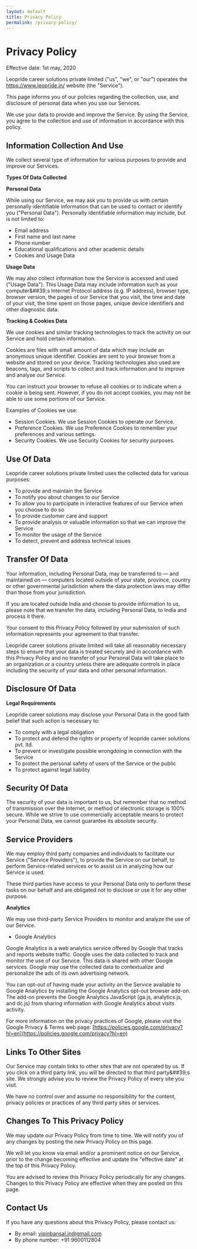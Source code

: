 ```yaml
---
layout: default
title: Privacy Policy
permalink: /privacy-policy/
---
```


# Privacy Policy

Effective date: 1st may, 2020

Leopride career solutions private limited (&quot;us&quot;, &quot;we&quot;, or &quot;our&quot;) operates the https://www.leopride.in/ website (the &quot;Service&quot;).

This page informs you of our policies regarding the collection, use, and disclosure of personal data when you use our Services.

We use your data to provide and improve the Service. By using the Service, you agree to the collection and use of information in accordance with this policy.

## **Information Collection And Use**

We collect several type of information for various purposes to provide and improve our Services.

**Types Of Data Collected**

**Personal Data**

While using our Service, we may ask you to provide us with certain personally identifiable information that can be used to contact or identify you (&quot;Personal Data&quot;). Personally identifiable information may include, but is not limited to:

- Email address
- First name and last name
- Phone number
- Educational qualifications and other academic details
- Cookies and Usage Data

**Usage Data**

We may also collect information how the Service is accessed and used (&quot;Usage Data&quot;). This Usage Data may include information such as your computer&##39;s Internet Protocol address (e.g. IP address), browser type, browser version, the pages of our Service that you visit, the time and date of your visit, the time spent on those pages, unique device identifiers and other diagnostic data.

**Tracking &amp; Cookies Data**

We use cookies and similar tracking technologies to track the activity on our Service and hold certain information.

Cookies are files with small amount of data which may include an anonymous unique identifier. Cookies are sent to your browser from a website and stored on your device. Tracking technologies also used are beacons, tags, and scripts to collect and track information and to improve and analyse our Service.

You can instruct your browser to refuse all cookies or to indicate when a cookie is being sent. However, if you do not accept cookies, you may not be able to use some portions of our Service.

Examples of Cookies we use:

- Session Cookies. We use Session Cookies to operate our Service.
- Preference Cookies. We use Preference Cookies to remember your preferences and various settings.
- Security Cookies. We use Security Cookies for security purposes.

## **Use Of Data**

Leopride career solutions private limited uses the collected data for various purposes:

- To provide and maintain the Service
- To notify you about changes to our Service
- To allow you to participate in interactive features of our Service when you choose to do so
- To provide customer care and support
- To provide analysis or valuable information so that we can improve the Service
- To monitor the usage of the Service
- To detect, prevent and address technical issues

## **Transfer Of Data**

Your information, including Personal Data, may be transferred to — and maintained on — computers located outside of your state, province, country or other governmental jurisdiction where the data protection laws may differ than those from your jurisdiction.

If you are located outside India and choose to provide information to us, please note that we transfer the data, including Personal Data, to India and process it there.

Your consent to this Privacy Policy followed by your submission of such information represents your agreement to that transfer.

Leopride career solutions private limited will take all reasonably necessary steps to ensure that your data is treated securely and in accordance with this Privacy Policy and no transfer of your Personal Data will take place to an organization or a country unless there are adequate controls in place including the security of your data and other personal information.

## **Disclosure Of Data**

**Legal Requirements**

Leopride career solutions may disclose your Personal Data in the good faith belief that such action is necessary to:

- To comply with a legal obligation
- To protect and defend the rights or property of leopride career solutions pvt. ltd.
- To prevent or investigate possible wrongdoing in connection with the Service
- To protect the personal safety of users of the Service or the public
- To protect against legal liability

## **Security Of Data**

The security of your data is important to us, but remember that no method of transmission over the Internet, or method of electronic storage is 100% secure. While we strive to use commercially acceptable means to protect your Personal Data, we cannot guarantee its absolute security.

## **Service Providers**

We may employ third party companies and individuals to facilitate our Service (&quot;Service Providers&quot;), to provide the Service on our behalf, to perform Service-related services or to assist us in analyzing how our Service is used.

These third parties have access to your Personal Data only to perform these tasks on our behalf and are obligated not to disclose or use it for any other purpose.

**Analytics**

We may use third-party Service Providers to monitor and analyze the use of our Service.

- Google Analytics

Google Analytics is a web analytics service offered by Google that tracks and reports website traffic. Google uses the data collected to track and monitor the use of our Service. This data is shared with other Google services. Google may use the collected data to contextualize and personalize the ads of its own advertising network.

You can opt-out of having made your activity on the Service available to Google Analytics by installing the Google Analytics opt-out browser add-on. The add-on prevents the Google Analytics JavaScript (ga.js, analytics.js, and dc.js) from sharing information with Google Analytics about visits activity.

For more information on the privacy practices of Google, please visit the Google Privacy &amp; Terms web page: [https://policies.google.com/privacy?hl=en](https://policies.google.com/privacy?hl=en)

## **Links To Other Sites**

Our Service may contain links to other sites that are not operated by us. If you click on a third party link, you will be directed to that third party&##39;s site. We strongly advise you to review the Privacy Policy of every site you visit.

We have no control over and assume no responsibility for the content, privacy policies or practices of any third party sites or services.

## **Changes To This Privacy Policy**

We may update our Privacy Policy from time to time. We will notify you of any changes by posting the new Privacy Policy on this page.

We will let you know via email and/or a prominent notice on our Service, prior to the change becoming effective and update the &quot;effective date&quot; at the top of this Privacy Policy.

You are advised to review this Privacy Policy periodically for any changes. Changes to this Privacy Policy are effective when they are posted on this page.

## **Contact Us**

If you have any questions about this Privacy Policy, please contact us:

- By email: vipinbansal.in@gmail.com
- By phone number: +91 9600112804